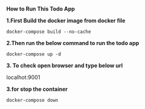 **How to Run This Todo App**


**1.First Build the docker image from docker file**


`docker-compose build --no-cache`


**2.Then run the below command to run the todo app**


`docker-compose up -d`


**3. To check open browser and type below url**


localhot:9001


**3.for stop the container**


`docker-compose down`

